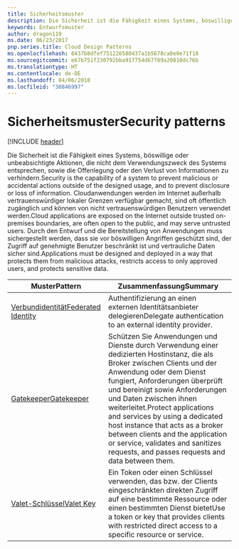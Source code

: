 ```yaml
---
title: Sicherheitsmuster
description: Die Sicherheit ist die Fähigkeit eines Systems, böswillige oder unbeabsichtigte Aktionen, die nicht dem Verwendungszweck des Systems entsprechen, sowie die Offenlegung oder den Verlust von Informationen zu verhindern. Cloudanwendungen werden im Internet außerhalb vertrauenswürdiger lokaler Grenzen verfügbar gemacht, sind oft öffentlich zugänglich und können von nicht vertrauenswürdigen Benutzern verwendet werden. Durch den Entwurf und die Bereitstellung von Anwendungen muss sichergestellt werden, dass sie vor böswilligen Angriffen geschützt sind, der Zugriff auf genehmigte Benutzer beschränkt ist und vertrauliche Daten sicher sind.
keywords: Entwurfsmuster
author: dragon119
ms.date: 06/23/2017
pnp.series.title: Cloud Design Patterns
ms.openlocfilehash: 8437b8dfef751226580437a1b5678ca0e0e71f18
ms.sourcegitcommit: e67b751f230792bba917754d67789a20810dc76b
ms.translationtype: HT
ms.contentlocale: de-DE
ms.lasthandoff: 04/06/2018
ms.locfileid: "30846997"
---
```

# <a name="security-patterns"></a><span data-ttu-id="b752f-106">Sicherheitsmuster</span><span class="sxs-lookup"><span data-stu-id="b752f-106">Security patterns</span></span>

[!INCLUDE [header](../../_includes/header.md)]

<span data-ttu-id="b752f-107">Die Sicherheit ist die Fähigkeit eines Systems, böswillige oder unbeabsichtigte Aktionen, die nicht dem Verwendungszweck des Systems entsprechen, sowie die Offenlegung oder den Verlust von Informationen zu verhindern.</span><span class="sxs-lookup"><span data-stu-id="b752f-107">Security is the capability of a system to prevent malicious or accidental actions outside of the designed usage, and to prevent disclosure or loss of information.</span></span> <span data-ttu-id="b752f-108">Cloudanwendungen werden im Internet außerhalb vertrauenswürdiger lokaler Grenzen verfügbar gemacht, sind oft öffentlich zugänglich und können von nicht vertrauenswürdigen Benutzern verwendet werden.</span><span class="sxs-lookup"><span data-stu-id="b752f-108">Cloud applications are exposed on the Internet outside trusted on-premises boundaries, are often open to the public, and may serve untrusted users.</span></span> <span data-ttu-id="b752f-109">Durch den Entwurf und die Bereitstellung von Anwendungen muss sichergestellt werden, dass sie vor böswilligen Angriffen geschützt sind, der Zugriff auf genehmigte Benutzer beschränkt ist und vertrauliche Daten sicher sind.</span><span class="sxs-lookup"><span data-stu-id="b752f-109">Applications must be designed and deployed in a way that protects them from malicious attacks, restricts access to only approved users, and protects sensitive data.</span></span>


|                    <span data-ttu-id="b752f-110">Muster</span><span class="sxs-lookup"><span data-stu-id="b752f-110">Pattern</span></span>                     |                                                                                                         <span data-ttu-id="b752f-111">Zusammenfassung</span><span class="sxs-lookup"><span data-stu-id="b752f-111">Summary</span></span>                                                                                                         |
|------------------------------------------------|-------------------------------------------------------------------------------------------------------------------------------------------------------------------------------------------------------------------------|
| [<span data-ttu-id="b752f-112">Verbundidentität</span><span class="sxs-lookup"><span data-stu-id="b752f-112">Federated Identity</span></span>](../federated-identity.md) |                                                                                <span data-ttu-id="b752f-113">Authentifizierung an einen externen Identitätsanbieter delegieren</span><span class="sxs-lookup"><span data-stu-id="b752f-113">Delegate authentication to an external identity provider.</span></span>                                                                                |
|         [<span data-ttu-id="b752f-114">Gatekeeper</span><span class="sxs-lookup"><span data-stu-id="b752f-114">Gatekeeper</span></span>](../gatekeeper.md)         | <span data-ttu-id="b752f-115">Schützen Sie Anwendungen und Dienste durch Verwendung einer dedizierten Hostinstanz, die als Broker zwischen Clients und der Anwendung oder dem Dienst fungiert, Anforderungen überprüft und bereinigt sowie Anforderungen und Daten zwischen ihnen weiterleitet.</span><span class="sxs-lookup"><span data-stu-id="b752f-115">Protect applications and services by using a dedicated host instance that acts as a broker between clients and the application or service, validates and sanitizes requests, and passes requests and data between them.</span></span> |
|          [<span data-ttu-id="b752f-116">Valet-Schlüssel</span><span class="sxs-lookup"><span data-stu-id="b752f-116">Valet Key</span></span>](../valet-key.md)          |                                                        <span data-ttu-id="b752f-117">Ein Token oder einen Schlüssel verwenden, das bzw. der Clients eingeschränkten direkten Zugriff auf eine bestimmte Ressource oder einen bestimmten Dienst bietet</span><span class="sxs-lookup"><span data-stu-id="b752f-117">Use a token or key that provides clients with restricted direct access to a specific resource or service.</span></span>                                                        |


